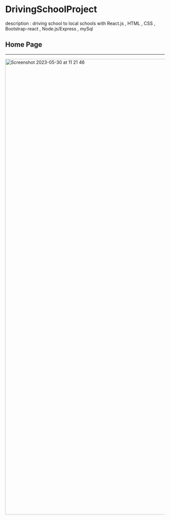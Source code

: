# DrivingSchoolProject
 
description : driving school to local schools with React.js , HTML , CSS , Bootstrap-react , Node.js/Express , mySql

## Home Page 
---
<img width="1440" alt="Screenshot 2023-05-30 at 11 21 46" src="https://github.com/HashemGhanim/DrivingSchoolProject/assets/72875896/d3dbd35c-aafc-4699-8a02-ecf1baa9b061">
